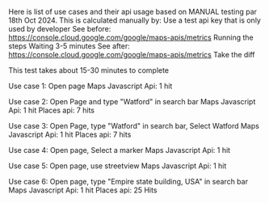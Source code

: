 Here is list of use cases and their api usage based on MANUAL testing par 18th Oct 2024.
This is calculated manually by:
Use a test api key that is only used by developer
See before: https://console.cloud.google.com/google/maps-apis/metrics 
Running the steps
Waiting 3-5 minutes
See after: https://console.cloud.google.com/google/maps-apis/metrics
Take the diff

This test takes about 15-30 minutes to complete

Use case 1: Open page
Maps Javascript Api: 1 hit

Use case 2: Open Page and type "Watford" in search bar
Maps Javascript Api: 1 hit
Places api: 7 hits

Use case 3: Open Page, type "Watford" in search bar, Select Watford
Maps Javascript Api: 1 hit
Places api: 7 hits

Use case 4: Open page, Select a marker
Maps Javascript Api: 1 hit

Use case 5: Open page, use streetview
Maps Javascript Api: 1 hit

Use case 6: Open page, type "Empire state building, USA" in search bar
Maps Javascript Api: 1 hit
Places api: 25 Hits